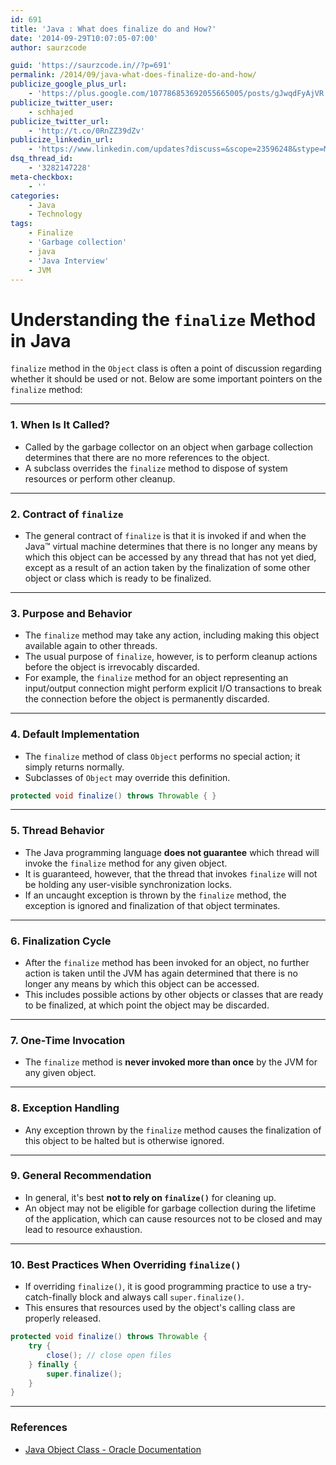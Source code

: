 ```yaml
---
id: 691
title: 'Java : What does finalize do and How?'
date: '2014-09-29T10:07:05-07:00'
author: saurzcode

guid: 'https://saurzcode.in//?p=691'
permalink: /2014/09/java-what-does-finalize-do-and-how/
publicize_google_plus_url:
    - 'https://plus.google.com/107786853692055665005/posts/gJwqdFyAjVR'
publicize_twitter_user:
    - schhajed
publicize_twitter_url:
    - 'http://t.co/0RnZZ39dZv'
publicize_linkedin_url:
    - 'https://www.linkedin.com/updates?discuss=&scope=23596248&stype=M&topic=5922212275766185985&type=U&a=XZ8_'
dsq_thread_id:
    - '3282147228'
meta-checkbox:
    - ''
categories:
    - Java
    - Technology
tags:
    - Finalize
    - 'Garbage collection'
    - java
    - 'Java Interview'
    - JVM
---
```

# Understanding the `finalize` Method in Java

`finalize` method in the `Object` class is often a point of discussion regarding whether it should be used or not. Below are some important pointers on the `finalize` method:
<!--more-->
---

### 1. When Is It Called?

- Called by the garbage collector on an object when garbage collection determines that there are no more references to the object.
- A subclass overrides the `finalize` method to dispose of system resources or perform other cleanup.

---

### 2. Contract of `finalize`

- The general contract of `finalize` is that it is invoked if and when the Java™ virtual machine determines that there is no longer any means by which this object can be accessed by any thread that has not yet died, except as a result of an action taken by the finalization of some other object or class which is ready to be finalized.

---

### 3. Purpose and Behavior

- The `finalize` method may take any action, including making this object available again to other threads.
- The usual purpose of `finalize`, however, is to perform cleanup actions before the object is irrevocably discarded.
- For example, the `finalize` method for an object representing an input/output connection might perform explicit I/O transactions to break the connection before the object is permanently discarded.

---

### 4. Default Implementation

- The `finalize` method of class `Object` performs no special action; it simply returns normally.
- Subclasses of `Object` may override this definition.

```java
protected void finalize() throws Throwable { }
```

---

### 5. Thread Behavior

- The Java programming language **does not guarantee** which thread will invoke the `finalize` method for any given object.
- It is guaranteed, however, that the thread that invokes `finalize` will not be holding any user-visible synchronization locks.
- If an uncaught exception is thrown by the `finalize` method, the exception is ignored and finalization of that object terminates.

---

### 6. Finalization Cycle

- After the `finalize` method has been invoked for an object, no further action is taken until the JVM has again determined that there is no longer any means by which this object can be accessed.
- This includes possible actions by other objects or classes that are ready to be finalized, at which point the object may be discarded.

---

### 7. One-Time Invocation

- The `finalize` method is **never invoked more than once** by the JVM for any given object.

---

### 8. Exception Handling

- Any exception thrown by the `finalize` method causes the finalization of this object to be halted but is otherwise ignored.

---

### 9. General Recommendation

- In general, it's best **not to rely on `finalize()`** for cleaning up.
- An object may not be eligible for garbage collection during the lifetime of the application, which can cause resources not to be closed and may lead to resource exhaustion.

---

### 10. Best Practices When Overriding `finalize()`

- If overriding `finalize()`, it is good programming practice to use a try-catch-finally block and always call `super.finalize()`.
- This ensures that resources used by the object's calling class are properly released.

```java
protected void finalize() throws Throwable {
    try {
        close(); // close open files
    } finally {
        super.finalize();
    }
}
```

---

### References

- [Java Object Class - Oracle Documentation](http://docs.oracle.com/javase/7/docs/api/java/lang/Object.html)
